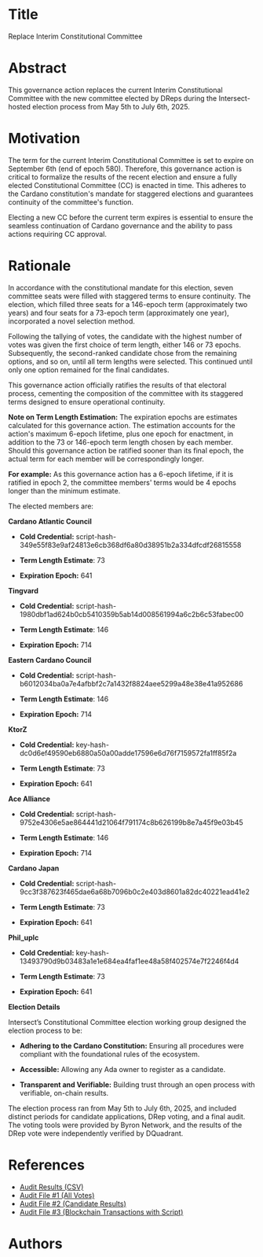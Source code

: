 # Title

Replace Interim Constitutional Committee

# Abstract

This governance action replaces the current Interim Constitutional Committee with the new committee elected by DReps during the Intersect-hosted election process from May 5th to July 6th, 2025.

# Motivation

The term for the current Interim Constitutional Committee is set to expire on September 6th (end of epoch 580). Therefore, this governance action is critical to formalize the results of the recent election and ensure a fully elected Constitutional Committee (CC) is enacted in time. This adheres to the Cardano constitution's mandate for staggered elections and guarantees continuity of the committee's function.

Electing a new CC before the current term expires is essential to ensure the seamless continuation of Cardano governance and the ability to pass actions requiring CC approval.

# Rationale

In accordance with the constitutional mandate for this election, seven committee seats were filled with staggered terms to ensure continuity. The election, which filled three seats for a 146-epoch term (approximately two years) and four seats for a 73-epoch term (approximately one year), incorporated a novel selection method.

Following the tallying of votes, the candidate with the highest number of votes was given the first choice of term length, either 146 or 73 epochs. Subsequently, the second-ranked candidate chose from the remaining options, and so on, until all term lengths were selected. This continued until only one option remained for the final candidates.

This governance action officially ratifies the results of that electoral process, cementing the composition of the committee with its staggered terms designed to ensure operational continuity.

**Note on Term Length Estimation:** The expiration epochs are estimates calculated for this governance action. The estimation accounts for the action's maximum 6-epoch lifetime, plus one epoch for enactment, in addition to the 73 or 146-epoch term length chosen by each member. Should this governance action be ratified sooner than its final epoch, the actual term for each member will be correspondingly longer.

**For example:** As this governance action has a 6-epoch lifetime, if it is ratified in epoch 2, the committee members' terms would be 4 epochs longer than the minimum estimate.

The elected members are:

**Cardano Atlantic Council**
- **Cold Credential:** script-hash-349e55f83e9af24813e6cb368df6a80d38951b2a334dfcdf26815558

- **Term Length Estimate**: 73

- **Expiration Epoch:** 641

**Tingvard**
- **Cold Credential:** script-hash-1980dbf1ad624b0cb5410359b5ab14d008561994a6c2b6c53fabec00

- **Term Length Estimate**: 146

- **Expiration Epoch:** 714

**Eastern Cardano Council**
- **Cold Credential:** script-hash-b6012034ba0a7e4afbbf2c7a1432f8824aee5299a48e38e41a952686

- **Term Length Estimate**: 146

- **Expiration Epoch:** 714

**KtorZ**
- **Cold Credential:** key-hash-dc0d6ef49590eb6880a50a00adde17596e6d76f7159572fa1ff85f2a

- **Term Length Estimate**: 73

- **Expiration Epoch:** 641

**Ace Alliance**
- **Cold Credential:** script-hash-9752e4306e5ae864441d21064f791174c8b626199b8e7a45f9e03b45

- **Term Length Estimate**: 146

- **Expiration Epoch:** 714

**Cardano Japan**
- **Cold Credential:** script-hash-9cc3f387623f465dae6a68b7096b0c2e403d8601a82dc40221ead41e2

- **Term Length Estimate**: 73

- **Expiration Epoch:** 641

**Phil_uplc**
- **Cold Credential:** key-hash-13493790d9b03483a1e1e684ea4faf1ee48a58f402574e7f2246f4d4

- **Term Length Estimate**: 73

- **Expiration Epoch:** 641

**Election Details**

Intersect’s Constitutional Committee election working group designed the election process to be:

- **Adhering to the Cardano Constitution:** Ensuring all procedures were compliant with the foundational rules of the ecosystem.

- **Accessible:** Allowing any Ada owner to register as a candidate.

- **Transparent and Verifiable:** Building trust through an open process with verifiable, on-chain results.

The election process ran from May 5th to July 6th, 2025, and included distinct periods for candidate applications, DRep voting, and a final audit. The voting tools were provided by Byron Network, and the results of the DRep vote were independently verified by DQuadrant.

# References

- [Audit Results (CSV)](ipfs://ipfs://bafybeif5jj6trdzrezawj4itwkvdno3hxt756v6wmwnqv3sm3tgermzb4e)
- [Audit File #1 (All Votes)](ipfs://bafkreifjk2bfk5b4y6j7tatnhzfkjkgju6sb46bbmdjk7s4vwh7qyol76m)
- [Audit File #2 (Candidate Results)](ipfs://bafkreighhfaeemykaqzafk7onsgdxjg6jkvmzzkgkbns2yyd52qdtxkhr4)
- [Audit File #3 (Blockchain Transactions with Script)](ipfs://bafkreibbcemzq77mu3hna4cdd6wh5ps5ohsa2y2h5cgwmfou6idfesyr2q)

# Authors


